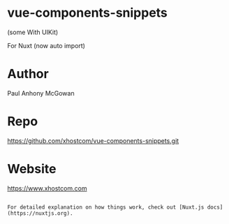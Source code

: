 # vue-components-snippets

(some With UIKit)

For Nuxt (now auto import)

# Author

Paul Anhony McGowan

# Repo

https://github.com/xhostcom/vue-components-snippets.git

# Website

https://www.xhostcom.com


```

For detailed explanation on how things work, check out [Nuxt.js docs](https://nuxtjs.org).
